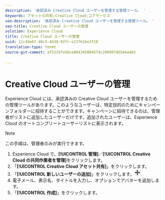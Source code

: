 ```yaml
---
description: '承認済み Creative Cloud ユーザーを管理する管理ツール。 '
keywords: アセットの共有;Creative Cloud;コアサービス
seo-description: '承認済み Creative Cloud ユーザーを管理する管理ツール。 '
seo-title: Creative Cloud ユーザーの管理
solution: Experience Cloud
title: Creative Cloud ユーザーの管理
uuid: 11c4de67-40c5-4438-92fc-e23761be3f18
translation-type: tm+mt
source-git-commit: af5339fe58ce884345804574c209907d6504a483

---
```



# Creative Cloud ユーザーの管理

Experience Cloud には、承認済みの Creative Cloud ユーザーを管理するための管理ツールがあります。このようなユーザーは、特定目的のためにキャンペーンフォルダーに招待することができます。キャンペーンに招待できるのは、管理者がリストに追加したユーザーだけです。追加されたユーザーは、Experience Cloud のオートコンプリートユーザーリストに表示されます。

>[!NOTE]
>
>この手順は、管理者のみが実行できます。

1. Experience Cloud で、**[!UICONTROL 管理]**／**[!UICONTROL Creative Cloud の共同作業者を管理]**&#x200B;をクリックします。
1. 「**[!UICONTROL Creative Cloud アセット共有]**」をクリックします。
1. 「**[!UICONTROL 新しいユーザーの追加]**」をクリックします。![](assets/mac_add_icon.png)
1. 電子メール、表示名、タイトルを入力し、オプションでアバターを追加します。
1. 「**[!UICONTROL 作成]**」をクリックします。
